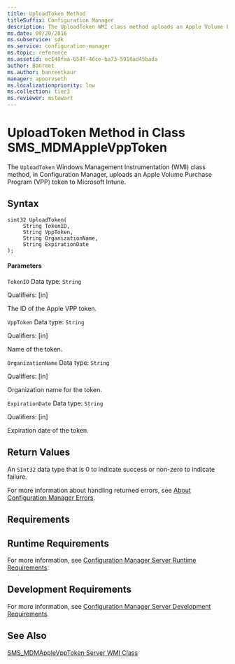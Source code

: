```yaml
---
title: UploadToken Method
titleSuffix: Configuration Manager
description: The UploadToken WMI class method uploads an Apple Volume Purchase Program (VPP) token to Microsoft Intune.
ms.date: 09/20/2016
ms.subservice: sdk
ms.service: configuration-manager
ms.topic: reference
ms.assetid: ec148faa-654f-46ce-ba73-5910ad45bada
author: Banreet
ms.author: banreetkaur
manager: apoorvseth
ms.localizationpriority: low
ms.collection: tier3
ms.reviewer: mstewart
---
```

# UploadToken Method in Class SMS_MDMAppleVppToken
The `UploadToken` Windows Management Instrumentation (WMI) class method, in Configuration Manager, uploads an Apple Volume Purchase Program (VPP) token to Microsoft Intune.

## Syntax

```
sint32 UploadToken(
     String TokenID,
     String VppToken,
     String OrganizationName,
     String ExpirationDate
);

```

#### Parameters
 `TokenID`
 Data type: `String`

 Qualifiers: [in]

 The ID of the Apple VPP token.

 `VppToken`
 Data type: `String`

 Qualifiers: [in]

 Name of the token.

 `OrganizationName`
 Data type: `String`

 Qualifiers: [in]

 Organization name for the token.

 `ExpirationDate`
 Data type: `String`

 Qualifiers: [in]

 Expiration date of the token.

## Return Values
 An `SInt32` data type that is 0 to indicate success or non-zero to indicate failure.

 For more information about handling returned errors, see [About Configuration Manager Errors](../../../develop/core/understand/about-configuration-manager-errors.md).

## Requirements

## Runtime Requirements
 For more information, see [Configuration Manager Server Runtime Requirements](../../../develop/core/reqs/server-runtime-requirements.md).

## Development Requirements
 For more information, see [Configuration Manager Server Development Requirements](../../../develop/core/reqs/server-development-requirements.md).

## See Also
 [SMS_MDMAppleVppToken Server WMI Class](../../../develop/reference/mdm/sms_mdmapplevpptoken-server-wmi-class.md)
